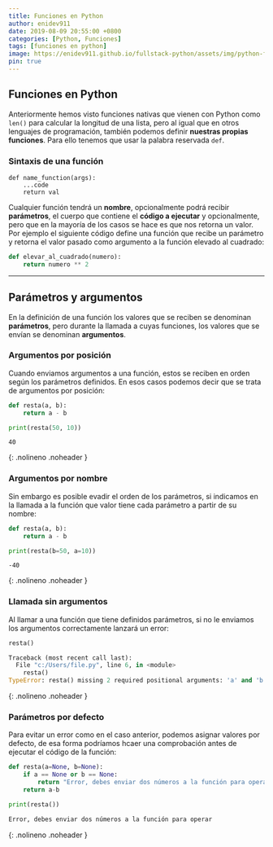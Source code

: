 ```yaml
---
title: Funciones en Python
author: enidev911
date: 2019-08-09 20:55:00 +0800
categories: [Python, Funciones]
tags: [funciones en python]
image: https://enidev911.github.io/fullstack-python/assets/img/python-funciones-card.png
pin: true
---
```


## Funciones en Python

Anteriormente hemos visto funciones nativas que vienen con Python como `len()` para calcular la longitud de una lista, pero al igual que en otros lenguajes de programación, también podemos definir **nuestras propias funciones**. Para ello tenemos que usar la palabra reservada `def`.

### Sintaxis de una función

```
def name_function(args):
	...code
	return val
```

Cualquier función tendrá un **nombre**, opcionalmente podrá recibir **parámetros**, el cuerpo que contiene el **código a ejecutar** y opcionalmente, pero que en la mayoría de los casos se hace es que nos retorna un valor. Por ejemplo el siguiente código define una función que recibe un parámetro y retorna el valor pasado como argumento a la función elevado al cuadrado:

```py
def elevar_al_cuadrado(numero):
	return numero ** 2
```

---

## Parámetros y argumentos

En la definición de una función los valores que se reciben se denominan **parámetros**, pero durante la llamada a cuyas funciones, los valores que se envían se denominan **argumentos**.


### Argumentos por posición

Cuando enviamos argumentos a una función, estos se reciben en orden según los parámetros definidos. En esos casos podemos decir que se trata de argumentos por posición:


```py
def resta(a, b):
	return a - b

print(resta(50, 10))
```

```shell
40
```
{: .nolineno .noheader }

### Argumentos por nombre

Sin embargo es posible evadir el orden de los parámetros, si indicamos en la llamada a la función que valor tiene cada parámetro a partir de su nombre:

```py
def resta(a, b):
	return a - b

print(resta(b=50, a=10))
```

```
-40
```
{: .nolineno .noheader }


### Llamada sin argumentos

Al llamar a una función que tiene definidos parámetros, si no le enviamos los argumentos correctamente lanzará un error:

```py
resta()
```

```py
Traceback (most recent call last):
  File "c:/Users/file.py", line 6, in <module>
    resta()
TypeError: resta() missing 2 required positional arguments: 'a' and 'b'
```
{: .nolineno .noheader }


### Parámetros por defecto

Para evitar un error como en el caso anterior, podemos asignar valores por defecto, de esa forma podríamos hcaer una comprobación antes de ejecutar el código de la función:

```py
def resta(a=None, b=None):
	if a == None or b == None:
		return "Error, debes enviar dos números a la función para operar"
	return a-b

print(resta())
```

```py
Error, debes enviar dos números a la función para operar
```
{: .nolineno .noheader }
